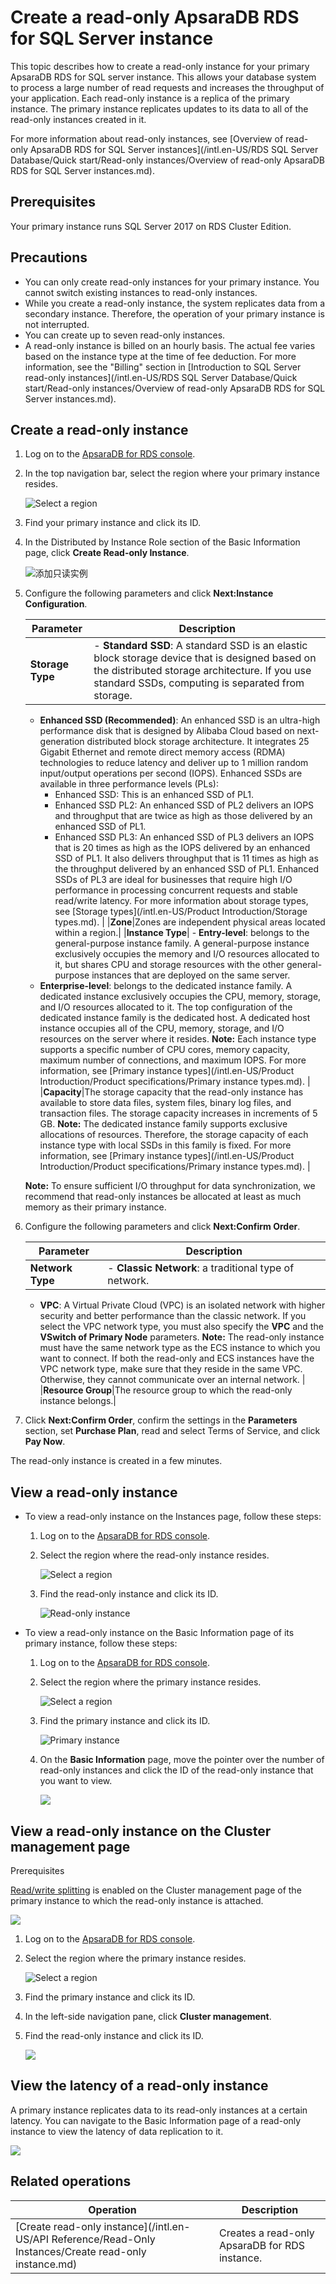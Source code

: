 # Create a read-only ApsaraDB RDS for SQL Server instance

This topic describes how to create a read-only instance for your primary ApsaraDB RDS for SQL server instance. This allows your database system to process a large number of read requests and increases the throughput of your application. Each read-only instance is a replica of the primary instance. The primary instance replicates updates to its data to all of the read-only instances created in it.

For more information about read-only instances, see [Overview of read-only ApsaraDB RDS for SQL Server instances](/intl.en-US/RDS SQL Server Database/Quick start/Read-only instances/Overview of read-only ApsaraDB RDS for SQL Server instances.md).

## Prerequisites

Your primary instance runs SQL Server 2017 on RDS Cluster Edition.

## Precautions

-   You can only create read-only instances for your primary instance. You cannot switch existing instances to read-only instances.
-   While you create a read-only instance, the system replicates data from a secondary instance. Therefore, the operation of your primary instance is not interrupted.
-   You can create up to seven read-only instances.
-   A read-only instance is billed on an hourly basis. The actual fee varies based on the instance type at the time of fee deduction. For more information, see the "Billing" section in [Introduction to SQL Server read-only instances](/intl.en-US/RDS SQL Server Database/Quick start/Read-only instances/Overview of read-only ApsaraDB RDS for SQL Server instances.md).

## Create a read-only instance

1.  Log on to the [ApsaraDB for RDS console](https://rds.console.aliyun.com/).
2.  In the top navigation bar, select the region where your primary instance resides.

    ![Select a region](https://static-aliyun-doc.oss-cn-hangzhou.aliyuncs.com/assets/img/en-US/8651559951/p36543.png)

3.  Find your primary instance and click its ID.
4.  In the Distributed by Instance Role section of the Basic Information page, click **Create Read-only Instance**.

    ![添加只读实例](https://static-aliyun-doc.oss-cn-hangzhou.aliyuncs.com/assets/img/en-US/4761760061/p168763.png)

5.  Configure the following parameters and click **Next:Instance Configuration**.

    |Parameter|Description|
    |---------|-----------|
    |**Storage Type**|    -   **Standard SSD**: A standard SSD is an elastic block storage device that is designed based on the distributed storage architecture. If you use standard SSDs, computing is separated from storage.
    -   **Enhanced SSD \(Recommended\)**: An enhanced SSD is an ultra-high performance disk that is designed by Alibaba Cloud based on next-generation distributed block storage architecture. It integrates 25 Gigabit Ethernet and remote direct memory access \(RDMA\) technologies to reduce latency and deliver up to 1 million random input/output operations per second \(IOPS\). Enhanced SSDs are available in three performance levels \(PLs\):
        -   Enhanced SSD: This is an enhanced SSD of PL1.
        -   Enhanced SSD PL2: An enhanced SSD of PL2 delivers an IOPS and throughput that are twice as high as those delivered by an enhanced SSD of PL1.
        -   Enhanced SSD PL3: An enhanced SSD of PL3 delivers an IOPS that is 20 times as high as the IOPS delivered by an enhanced SSD of PL1. It also delivers throughput that is 11 times as high as the throughput delivered by an enhanced SSD of PL1. Enhanced SSDs of PL3 are ideal for businesses that require high I/O performance in processing concurrent requests and stable read/write latency.
For more information about storage types, see [Storage types](/intl.en-US/Product Introduction/Storage types.md). |
    |**Zone**|Zones are independent physical areas located within a region.|
    |**Instance Type**|    -   **Entry-level**: belongs to the general-purpose instance family. A general-purpose instance exclusively occupies the memory and I/O resources allocated to it, but shares CPU and storage resources with the other general-purpose instances that are deployed on the same server.
    -   **Enterprise-level**: belongs to the dedicated instance family. A dedicated instance exclusively occupies the CPU, memory, storage, and I/O resources allocated to it. The top configuration of the dedicated instance family is the dedicated host. A dedicated host instance occupies all of the CPU, memory, storage, and I/O resources on the server where it resides.
**Note:** Each instance type supports a specific number of CPU cores, memory capacity, maximum number of connections, and maximum IOPS. For more information, see [Primary instance types](/intl.en-US/Product Introduction/Product specifications/Primary instance types.md). |
    |**Capacity**|The storage capacity that the read-only instance has available to store data files, system files, binary log files, and transaction files. The storage capacity increases in increments of 5 GB. **Note:** The dedicated instance family supports exclusive allocations of resources. Therefore, the storage capacity of each instance type with local SSDs in this family is fixed. For more information, see [Primary instance types](/intl.en-US/Product Introduction/Product specifications/Primary instance types.md). |

    **Note:** To ensure sufficient I/O throughput for data synchronization, we recommend that read-only instances be allocated at least as much memory as their primary instance.

6.  Configure the following parameters and click **Next:Confirm Order**.

    |Parameter|Description|
    |---------|-----------|
    |**Network Type**|    -   **Classic Network**: a traditional type of network.
    -   **VPC**: A Virtual Private Cloud \(VPC\) is an isolated network with higher security and better performance than the classic network. If you select the VPC network type, you must also specify the **VPC** and the **VSwitch of Primary Node** parameters.
**Note:** The read-only instance must have the same network type as the ECS instance to which you want to connect. If both the read-only and ECS instances have the VPC network type, make sure that they reside in the same VPC. Otherwise, they cannot communicate over an internal network. |
    |**Resource Group**|The resource group to which the read-only instance belongs.|

7.  Click **Next:Confirm Order**, confirm the settings in the **Parameters** section, set **Purchase Plan**, read and select Terms of Service, and click **Pay Now**.

The read-only instance is created in a few minutes.

## View a read-only instance

-   To view a read-only instance on the Instances page, follow these steps:
    1.  Log on to the [ApsaraDB for RDS console](https://rds.console.aliyun.com/).
    2.  Select the region where the read-only instance resides.

        ![Select a region](https://static-aliyun-doc.oss-cn-hangzhou.aliyuncs.com/assets/img/en-US/8651559951/p36543.png)

    3.  Find the read-only instance and click its ID.

        ![Read-only instance](https://static-aliyun-doc.oss-cn-hangzhou.aliyuncs.com/assets/img/en-US/8949259951/p39852.png)

-   To view a read-only instance on the Basic Information page of its primary instance, follow these steps:
    1.  Log on to the [ApsaraDB for RDS console](https://rds.console.aliyun.com/).
    2.  Select the region where the primary instance resides.

        ![Select a region](https://static-aliyun-doc.oss-cn-hangzhou.aliyuncs.com/assets/img/en-US/8651559951/p36543.png)

    3.  Find the primary instance and click its ID.

        ![Primary instance](https://static-aliyun-doc.oss-cn-hangzhou.aliyuncs.com/assets/img/en-US/8949259951/p39853.png)

    4.  On the **Basic Information** page, move the pointer over the number of read-only instances and click the ID of the read-only instance that you want to view.

        ![](https://static-aliyun-doc.oss-cn-hangzhou.aliyuncs.com/assets/img/en-US/2730359951/p9379.png)


## View a read-only instance on the Cluster management page

Prerequisites

[Read/write splitting]() is enabled on the Cluster management page of the primary instance to which the read-only instance is attached.

![](https://static-aliyun-doc.oss-cn-hangzhou.aliyuncs.com/assets/img/en-US/9949259951/p32588.png)

1.  Log on to the [ApsaraDB for RDS console](https://rds.console.aliyun.com/).
2.  Select the region where the primary instance resides.

    ![Select a region](https://static-aliyun-doc.oss-cn-hangzhou.aliyuncs.com/assets/img/en-US/8651559951/p36543.png)

3.  Find the primary instance and click its ID.
4.  In the left-side navigation pane, click **Cluster management**.
5.  Find the read-only instance and click its ID.

    ![](https://static-aliyun-doc.oss-cn-hangzhou.aliyuncs.com/assets/img/en-US/8949259951/p32587.png)


## View the latency of a read-only instance

A primary instance replicates data to its read-only instances at a certain latency. You can navigate to the Basic Information page of a read-only instance to view the latency of data replication to it.

![](https://static-aliyun-doc.oss-cn-hangzhou.aliyuncs.com/assets/img/en-US/2730359951/p2636.png)

## Related operations

|Operation|Description|
|---------|-----------|
|[Create read-only instance](/intl.en-US/API Reference/Read-Only Instances/Create read-only instance.md)|Creates a read-only ApsaraDB for RDS instance.|

